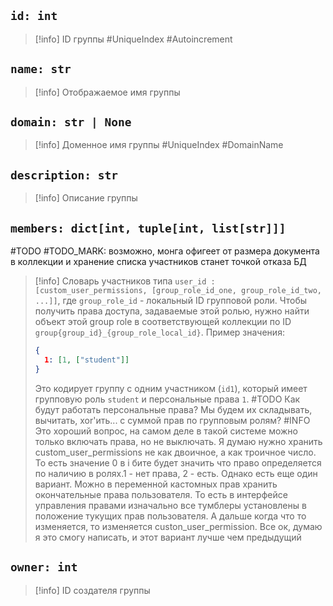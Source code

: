 ## `id: int`
> [!info] ID группы #UniqueIndex #Autoincrement 

## `name: str`
> [!info] Отображаемое имя группы

## `domain: str | None`
> [!info]  Доменное имя группы #UniqueIndex #DomainName

## `description: str`
> [!info] Описание группы

## `members: dict[int, tuple[int, list[str]]]`
#TODO #TODO_MARK: возможно, монга офигеет от размера документа в коллекции и хранение списка участников станет точкой отказа БД
> [!info] Словарь участников типа `user_id : [custom_user_permissions, [group_role_id_one, group_role_id_two, ...]]`, где `group_role_id` - локальный ID групповой роли. Чтобы получить права доступа, задаваемые этой ролью, нужно найти объект этой group role в соответствующей коллекции по ID `group{group_id}_{group_role_local_id}`.
> Пример значения:
> ```json
> {
> 	1: [1, ["student"]]
> }
> ```
> Это кодирует группу с одним участником (`id1`), который имеет групповую роль `student` и персональные права `1`.
> #TODO Как будут работать персональные права? Мы будем их складывать, вычитать, xor'ить... с суммой прав по групповым ролям? #INFO Это хороший вопрос, на самом деле в такой системе можно только включать права, но не выключать. Я думаю нужно хранить custom_user_permissions не как двоичное, а как троичное число. То есть значение 0 в i бите будет значить что право определяется по наличию в ролях.1 - нет права, 2 - есть. Однако есть еще один вариант. Можно в переменной кастомных прав хранить окончательные права пользователя. То есть в интерфейсе управления правами изначально все тумблеры установлены в положение тукущих прав пользователя. А дальше когда что то изменяется, то изменяется custon_user_permission. Все ок, думаю я это смогу написать, и этот вариант лучше чем предыдущий
## `owner: int`
> [!info] ID cоздателя группы

